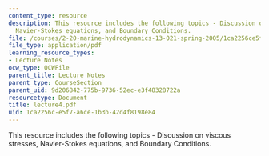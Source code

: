```yaml
---
content_type: resource
description: This resource includes the following topics - Discussion on viscous stresses,
  Navier-Stokes equations, and Boundary Conditions.
file: /courses/2-20-marine-hydrodynamics-13-021-spring-2005/1ca2256ce5f7a6ce1b3b42d4f8198e84_lecture4.pdf
file_type: application/pdf
learning_resource_types:
- Lecture Notes
ocw_type: OCWFile
parent_title: Lecture Notes
parent_type: CourseSection
parent_uid: 9d206842-775b-9736-52ec-e3f48328722a
resourcetype: Document
title: lecture4.pdf
uid: 1ca2256c-e5f7-a6ce-1b3b-42d4f8198e84
---
```

This resource includes the following topics - Discussion on viscous stresses, Navier-Stokes equations, and Boundary Conditions.

